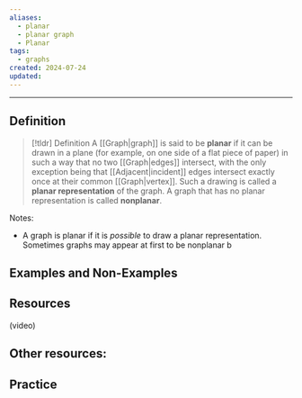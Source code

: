 ```yaml
---
aliases:
  - planar
  - planar graph
  - Planar
tags:
  - graphs
created: 2024-07-24
updated:
---
```

---
## Definition 

> [!tldr] Definition
> A [[Graph|graph]] is said to be **planar** if it can be drawn in a plane (for example, on one side of a flat piece of paper) in such a way that no two [[Graph|edges]] intersect, with the only exception being that [[Adjacent|incident]] edges intersect exactly once at their common [[Graph|vertex]]. Such a drawing is called a **planar representation** of the graph. A graph that has no planar representation is called **nonplanar**. 

Notes: 
- A graph is planar if it is *possible* to draw a planar representation. Sometimes graphs may appear at first to be nonplanar b

## Examples and Non-Examples

## Resources 

(video)

Other resources: 
- 

## Practice 
